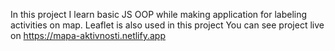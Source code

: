 In this project I learn basic JS OOP while making application for labeling activities on map. Leaflet is also used in this project
You can see project live on https://mapa-aktivnosti.netlify.app
